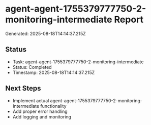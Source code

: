 # agent-agent-1755379777750-2-monitoring-intermediate Report

Generated: 2025-08-18T14:14:37.215Z

## Status
- Task: agent-agent-1755379777750-2-monitoring-intermediate
- Status: Completed
- Timestamp: 2025-08-18T14:14:37.215Z

## Next Steps
- Implement actual agent-agent-1755379777750-2-monitoring-intermediate functionality
- Add proper error handling
- Add logging and monitoring
